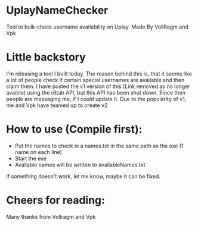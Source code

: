# UplayNameChecker

Tool to bulk-check username availability on Uplay. Made By VollRagm and Vpk

# Little backstory

I'm releasing a tool I built today. The reason behind this is, that it seems like a lot of people check if certain special usernames are available and then claim them.
I have posted the v1 version of this (Link removed as no longer avaible) using the r6tab API, but this API has been shut down. Since then people are messaging me, if I could update it. Due to the popularity of v1, me and Vpk have teamed up to create v2

# How to use (Compile first):

- Put the names to check in a names.txt in the same path as the exe (1 name on each line)
- Start the exe
- Available names will be written to availableNames.txt

If something doesn't work, let me know, maybe it can be fixed.

# Cheers for reading:

Many thanks from Vollragm and Vpk
